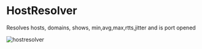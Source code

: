 # HostResolver
Resolves hosts, domains, shows, min,avg,max,rtts,jitter and is port opened

![hostresolver](https://user-images.githubusercontent.com/17062701/180636670-d1aca686-30e2-49b3-8617-da6f9fbfda4b.jpg)
